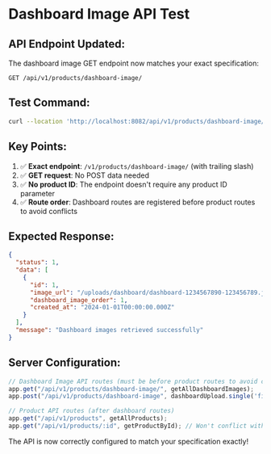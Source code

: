 # Dashboard Image API Test

## API Endpoint Updated:
The dashboard image GET endpoint now matches your exact specification:

```
GET /api/v1/products/dashboard-image/
```

## Test Command:
```bash
curl --location 'http://localhost:8082/api/v1/products/dashboard-image/' --data ''
```

## Key Points:
1. ✅ **Exact endpoint**: `/v1/products/dashboard-image/` (with trailing slash)
2. ✅ **GET request**: No POST data needed
3. ✅ **No product ID**: The endpoint doesn't require any product ID parameter
4. ✅ **Route order**: Dashboard routes are registered before product routes to avoid conflicts

## Expected Response:
```json
{
  "status": 1,
  "data": [
    {
      "id": 1,
      "image_url": "/uploads/dashboard/dashboard-1234567890-123456789.jpg",
      "dashboard_image_order": 1,
      "created_at": "2024-01-01T00:00:00.000Z"
    }
  ],
  "message": "Dashboard images retrieved successfully"
}
```

## Server Configuration:
```typescript
// Dashboard Image API routes (must be before product routes to avoid conflict)
app.get("/api/v1/products/dashboard-image/", getAllDashboardImages);
app.post("/api/v1/products/dashboard-image", dashboardUpload.single('file'), createDashboardImage);

// Product API routes (after dashboard routes)
app.get("/api/v1/products", getAllProducts);
app.get("/api/v1/products/:id", getProductById); // Won't conflict with dashboard-image
```

The API is now correctly configured to match your specification exactly!






